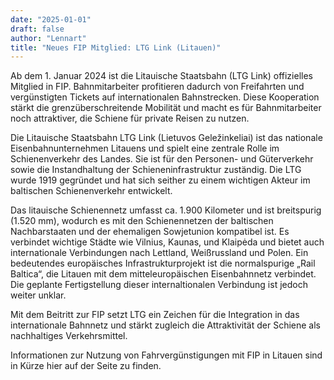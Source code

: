 ```yaml
---
date: "2025-01-01"
draft: false
author: "Lennart"
title: "Neues FIP Mitglied: LTG Link (Litauen)"
---
```


Ab dem 1. Januar 2024 ist die Litauische Staatsbahn (LTG Link) offizielles Mitglied in FIP. Bahnmitarbeiter profitieren dadurch von Freifahrten und vergünstigten Tickets auf internationalen Bahnstrecken. Diese Kooperation stärkt die grenzüberschreitende Mobilität und macht es für Bahnmitarbeiter noch attraktiver, die Schiene für private Reisen zu nutzen.

Die Litauische Staatsbahn LTG Link (Lietuvos Geležinkeliai) ist das nationale Eisenbahnunternehmen Litauens und spielt eine zentrale Rolle im Schienenverkehr des Landes. Sie ist für den Personen- und Güterverkehr sowie die Instandhaltung der Schieneninfrastruktur zuständig. Die LTG wurde 1919 gegründet und hat sich seither zu einem wichtigen Akteur im baltischen Schienenverkehr entwickelt.

Das litauische Schienennetz umfasst ca. 1.900 Kilometer und ist breitspurig (1.520 mm), wodurch es mit den Schienennetzen der baltischen Nachbarstaaten und der ehemaligen Sowjetunion kompatibel ist. Es verbindet wichtige Städte wie Vilnius, Kaunas, und Klaipėda und bietet auch internationale Verbindungen nach Lettland, Weißrussland und Polen. Ein bedeutendes europäisches Infrastrukturprojekt ist die normalspurige „Rail Baltica“, die Litauen mit dem mitteleuropäischen Eisenbahnnetz verbindet. Die geplante Fertigstellung dieser internaltionalen Verbindung ist jedoch weiter unklar.

Mit dem Beitritt zur FIP setzt LTG ein Zeichen für die Integration in das internationale Bahnnetz und stärkt zugleich die Attraktivität der Schiene als nachhaltiges Verkehrsmittel.

Informationen zur Nutzung von Fahrvergünstigungen mit FIP in Litauen sind in Kürze hier auf der Seite zu finden.